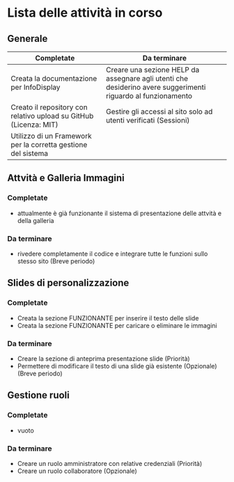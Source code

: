 ﻿# Lista delle attività in corso

## Generale
| Completate | Da terminare |
| ------ | ------ |
| Creata la documentazione per InfoDisplay | Creare una sezione HELP da assegnare agli utenti che desiderino avere suggerimenti riguardo al funzionamento |
| Creato il repository con relativo upload su GitHub (Licenza: MIT) | Gestire gli accessi al sito solo ad utenti verificati (Sessioni) |
| Utilizzo di un Framework per la corretta gestione del sistema | |

## Attvità e Galleria Immagini
### Completate
- attualmente è già funzionante il sistema di presentazione delle attvità e della galleria

### Da terminare
- rivedere completamente il codice e integrare tutte le funzioni sullo stesso sito (Breve periodo)


## Slides di personalizzazione
### Completate
- Creata la sezione FUNZIONANTE per inserire il testo delle slide
- Creata la sezione FUNZIONANTE per caricare o eliminare le immagini

### Da terminare
- Creare la sezione di anteprima presentazione slide (Priorità)
- Permettere di modificare il testo di una slide già esistente (Opzionale) (Breve periodo)

## Gestione ruoli
### Completate
- vuoto

### Da terminare
- Creare un ruolo amministratore con relative credenziali (Priorità)
- Creare un ruolo collaboratore (Opzionale)
